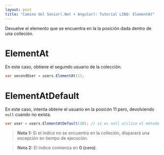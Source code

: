 ```yaml
---
layout: post
title: "Camino del Senior(.Net + Angular): Tutorial LINQ: ElementAt"
---
```


Devuelve el elemento que se encuentra en la <!--more-->la posición dada dentro de una colleción.

# ElementAt
En este caso, obtiene el segundo usuario de la colección.

```csharp
var secondUser = users.ElementAt(1);
```

# ElementAtDefault
En este caso, intenta obtene el usuario en la posicón 11 pero, devolviendo `null` cuando no exista.

```csharp
var user = users.ElementAtDefault(10); // si es null utiliza el método default del tipo de la colleción (en esta caso null)
```

> **Nota 1:** Si el indice no se encuentra en la colleción, disparará una excepción en tiempo de ejecución.

> **Nota 2:** El índice comienza en **0 (cero)**.